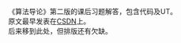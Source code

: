 《算法导论》第二版的课后习题解答，包含代码及UT。  
原文最早发表在[CSDN](https://blog.csdn.net/mishifangxiangdefeng/category_9261247.html?spm=1001.2014.3001.5482)上。  
后来移到此处，但排版还有欠缺。  